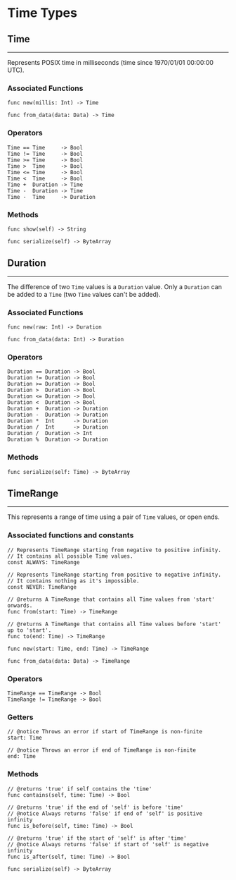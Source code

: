 # Time Types

## Time

---

Represents POSIX time in milliseconds (time since 1970/01/01 00:00:00 UTC).

### Associated Functions

```helios
func new(millis: Int) -> Time

func from_data(data: Data) -> Time
```

### Operators

```helios
Time == Time     -> Bool
Time != Time     -> Bool
Time >= Time     -> Bool
Time >  Time     -> Bool
Time <= Time     -> Bool
Time <  Time     -> Bool
Time +  Duration -> Time
Time -  Duration -> Time
Time -  Time     -> Duration
```

### Methods

```helios
func show(self) -> String

func serialize(self) -> ByteArray
```

## Duration

---

The difference of two `Time` values is a `Duration` value. Only a `Duration` can be added to a `Time` (two `Time` values can't be added).

### Associated Functions

```helios
func new(raw: Int) -> Duration

func from_data(data: Int) -> Duration
```

### Operators

```helios
Duration == Duration -> Bool
Duration != Duration -> Bool
Duration >= Duration -> Bool
Duration >  Duration -> Bool
Duration <= Duration -> Bool
Duration <  Duration -> Bool
Duration +  Duration -> Duration
Duration -  Duration -> Duration
Duration *  Int      -> Duration
Duration /  Int      -> Duration
Duration /  Duration -> Int
Duration %  Duration -> Duration
```

### Methods

```helios
func serialize(self: Time) -> ByteArray
```

## TimeRange

---

This represents a range of time using a pair of `Time` values, or open ends.

### Associated functions and constants

```helios
// Represents TimeRange starting from negative to positive infinity.
// It contains all possible Time values.
const ALWAYS: TimeRange

// Represents TimeRange starting from positive to negative infinity.
// It contains nothing as it's impossible.
const NEVER: TimeRange

// @returns A TimeRange that contains all Time values from 'start' onwards.
func from(start: Time) -> TimeRange

// @returns A TimeRange that contains all Time values before 'start' up to 'start'.
func to(end: Time) -> TimeRange

func new(start: Time, end: Time) -> TimeRange

func from_data(data: Data) -> TimeRange
```

### Operators

```helios
TimeRange == TimeRange -> Bool
TimeRange != TimeRange -> Bool
```

### Getters

```helios
// @notice Throws an error if start of TimeRange is non-finite
start: Time

// @notice Throws an error if end of TimeRange is non-finite
end: Time
```

### Methods

```helios
// @returns 'true' if self contains the 'time'
func contains(self, time: Time) -> Bool

// @returns 'true' if the end of 'self' is before 'time'
// @notice Always returns 'false' if end of 'self' is positive infinity
func is_before(self, time: Time) -> Bool

// @returns 'true' if the start of 'self' is after 'time'
// @notice Always returns 'false' if start of 'self' is negative infinity
func is_after(self, time: Time) -> Bool

func serialize(self) -> ByteArray
```
